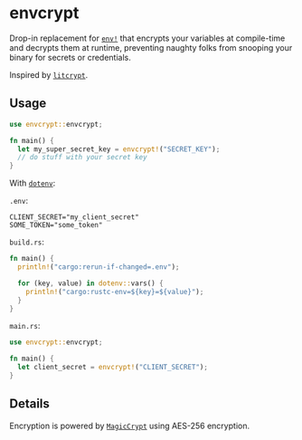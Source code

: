# envcrypt

Drop-in replacement for [`env!`](https://doc.rust-lang.org/std/macro.env.html)
that encrypts your variables at compile-time and decrypts them at runtime,
preventing naughty folks from snooping your binary for secrets or credentials.

Inspired by [`litcrypt`](https://crates.io/crates/litcrypt).

## Usage

```rust
use envcrypt::envcrypt;

fn main() {
  let my_super_secret_key = envcrypt!("SECRET_KEY");
  // do stuff with your secret key
}
```

With [`dotenv`](https://crates.io/crates/dotenv):

`.env`:

```dotenv
CLIENT_SECRET="my_client_secret"
SOME_TOKEN="some_token"
```

`build.rs`:

```rust
fn main() {
  println!("cargo:rerun-if-changed=.env");

  for (key, value) in dotenv::vars() {
    println!("cargo:rustc-env=${key}=${value}");
  }
}
```

`main.rs`:

```rust
use envcrypt::envcrypt;

fn main() {
  let client_secret = envcrypt!("CLIENT_SECRET");
}
```

## Details

Encryption is powered by [`MagicCrypt`](https://crates.io/crates/magic-crypt) using AES-256 encryption.
